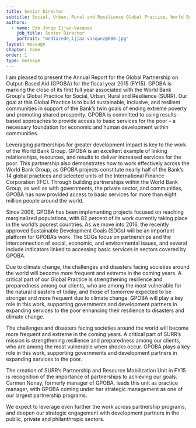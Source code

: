 ```yaml
---
title: Senior Director
subtitle: Social, Urban, Rural and Resilience Global Practice, World Bank Group
authors:
  - name: Ede Jorge Ijjaz-Vasquez
    job_title: Senior Director
    portrait: "media/ede_ijjaz-vasquez@600.jpg"
layout: message
chapter: home
order: 1
type: message
---
```


I am pleased to present the Annual Report for the Global Partnership on Output-Based Aid (GPOBA) for the fiscal year 2015 (FY15). GPOBA is marking the close of its first full year associated with the World Bank Group's Global Practice for Social, Urban, Rural and Resilience (SURR). Our goal at this Global Practice is to build sustainable, inclusive, and resilient communities in support of the Bank’s twin goals of ending extreme poverty and promoting shared prosperity. GPOBA is committed to using results-based approaches to provide access to basic services for the poor – a necessary foundation for economic and human development within communities.

Leveraging partnerships for greater development impact is key to the work of the World Bank Group. GPOBA is an excellent example of linking relationships, resources, and results to deliver increased services for the poor. This partnership also demonstrates how to work effectively across the World Bank Group, as GPOBA projects constitute nearly half of the Bank’s 14 global practices and selected units of the International Finance Corporation (IFC). Through building partnerships within the World Bank Group, as well as with governments, the private sector, and communities, GPOBA has now provided access to basic services for more than eight million people around the world.

Since 2006, GPOBA has been implementing projects focused on reaching marginalized populations, with 82 percent of its work currently taking place in the world’s poorest countries. As we move into 2016, the recently approved Sustainable Development Goals (SDGs) will be an important platform for GPOBA’s work. The SDGs focus on partnerships and the interconnection of social, economic, and environmental issues, and several include indicators linked to accessing basic services in sectors covered by GPOBA.

Due to climate change, the challenges and disasters facing societies around the world will become more frequent and extreme in the coming years. A critical part of our Global Practice is strengthening resilience and preparedness among our clients, who are among the most vulnerable for the natural disasters of today, and those of tomorrow expected to be stronger and more frequent due to climate change. GPOBA will play a key role in this work, supporting governments and development partners in expanding services to the poor enhancing their resilience to disasters and climate change.

The challenges and disasters facing societies around the world will become more frequent and extreme in the coming years. A critical part of SURR’s mission is strengthening resilience and preparedness among our clients, who are among the most vulnerable when shocks occur. GPOBA plays a key role in this work, supporting governments and development partners in expanding services to the poor.

The creation of SURR’s Partnership and Resource Mobilization Unit in FY15 is recognition of the importance of partnerships to achieving our goals. Carmen Nonay, formerly manager of GPOBA, leads this unit as practice manager, with GPOBA coming under her strategic management as one of our largest partnership programs.

We expect to leverage even further the work across partnership programs, and deepen our strategic engagement with development partners in the public, private and philanthropic sectors.
